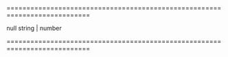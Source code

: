 <!--**
/*-------------------------------------------
    Auto-generated file. Do not modify.
-------------------------------------------

**-->
===========================================================================
<!--hidden--><!--/hidden-->
<!--default-->null<!--/default-->
<!--type-->string | number<!--/type-->
===========================================================================

<!--shortDescription-->

<!--/shortDescription-->

<!--fullDescription-->

<!--/fullDescription-->